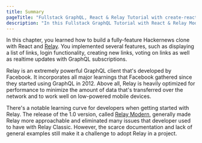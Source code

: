 ```yaml
---
title: Summary
pageTitle: "Fullstack GraphQL, React & Relay Tutorial with create-react-app"
description: "In this Fullstack GraphQL Tutorial with React & Relay Modern you learned how to build a production-ready Hackernews clone using create-react-app & Graphcool."
---
```


In this chapter, you learned how to build a fully-feature Hackernews clone with React and [Relay](https://facebook.github.io/relay/). You implemented several features, such as displaying a list of links, login functionality, creating new links, voting on links as well as realtime updates with GraphQL subscriptions.

Relay is an extremely powerful GraphQL client that's developed by Facebook. It incorporates all major learnings that Facebook gathered since they started using GraphQL in 2012. Above all, Relay is heavily optimized for performance to minimize the amount of data that's transferred over the network and to work well on low-powered mobile devices. 

There's a notable learning curve for developers when getting started with Relay. The release of the 1.0 version, called [Relay Modern](https://facebook.github.io/relay/docs/relay-modern.html), generally made Relay more approachable and eliminated many issues that developer used to have with Relay Classic. However, the scarce documentation and lack of general examples still make it a challenge to adopt Relay in a project.
